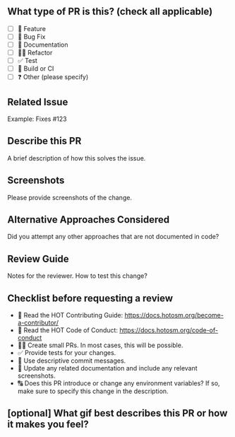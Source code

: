 ## What type of PR is this? (check all applicable)

- [ ] 🍕 Feature
- [ ] 🐛 Bug Fix
- [ ] 📝 Documentation
- [ ] 🧑‍💻 Refactor
- [ ] ✅ Test
- [ ] 🤖 Build or CI
- [ ] ❓ Other (please specify)

## Related Issue

Example: Fixes #123

## Describe this PR

A brief description of how this solves the issue.

## Screenshots

Please provide screenshots of the change.

## Alternative Approaches Considered

Did you attempt any other approaches that are not documented in code?

## Review Guide

Notes for the reviewer. How to test this change?

## Checklist before requesting a review

- 📖 Read the HOT Contributing Guide: <https://docs.hotosm.org/become-a-contributor/>
- 📖 Read the HOT Code of Conduct: <https://docs.hotosm.org/code-of-conduct>
- 👷‍♀️ Create small PRs. In most cases, this will be possible.
- ✅ Provide tests for your changes.
- 📝 Use descriptive commit messages.
- 📗 Update any related documentation and include any relevant screenshots.
- 🔠 Does this PR introduce or change any environment variables? If so, make sure to specify this change in the description.

## [optional] What gif best describes this PR or how it makes you feel?